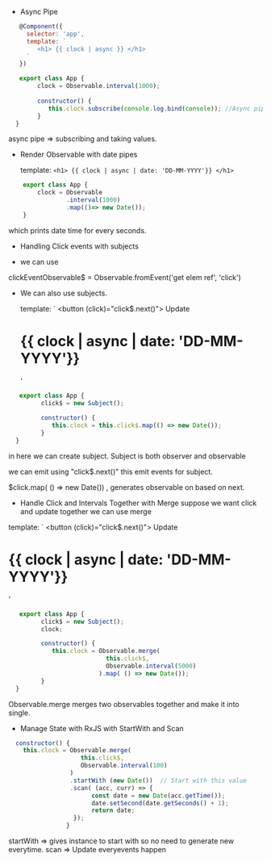 * Async Pipe
```javascript  
   @Component({
     selector: 'app',
     template: `
        <h1> {{ clock | async }} </h1>
     `
   })

   export class App {
        clock = Observable.interval(1000);
        
        constructor() {
           this.clock.subscribe(console.log.bind(console)); //Async pipe do this
        }
  } 
```
   
   async pipe => subscribing and taking values.

* Render Observable with date pipes
   
   template: `
      <h1> {{ clock | async | date: 'DD-MM-YYYY'}} </h1>
   `
```javascript
    export class App {
        clock = Observable
                .interval(1000)
                .map(()=> new Date());
    }
```

   which prints date time for every seconds.

* Handling Click events with subjects
 - we can use 

  clickEventObservable$ =  Observable.fromEvent('get elem ref', 'click')
 
 - We can also use subjects.

   template: `
     <button (click)="click$.next()"> Update </button>
     <h1> {{ clock | async | date: 'DD-MM-YYYY'}} </h1>
    '
```javascript
   export class App {
         click$ = new Subject();
   
         constructor() {
            this.clock = this.click$.map(() => new Date());
         }
  }
```
   in here we can create subject. Subject is both observer and observable
 
   we can emit using "click$.next()" this emit events for subject.

   $click.map( () => new Date()) , generates observable on based on next.
* Handle Click and Intervals Together with Merge
 suppose we want click and update together we can use merge
   
template: `
     <button (click)="click$.next()"> Update </button>
     <h1> {{ clock | async | date: 'DD-MM-YYYY'}} </h1>
    '
```javascript
   export class App {
         click$ = new Subject();
         clock;

         constructor() {
            this.clock = Observable.merge(
                           this.click$,
                           Observable.interval(5000)
                         ).map( () => new Date());
         }
  }
```
   Observable.merge merges two observables together and make it into single.
* Manage State with RxJS with StartWith and Scan
```javascript
  constructor() {
    this.clock = Observable.merge(
                    this.click$,
                    Observable.interval(100)
                 )
                 .startWith (new Date())  // Start with this value
                 .scan( (acc, curr) => {
                       const date = new Date(acc.getTime());
                       date.setSecond(date.getSeconds() + 1);
                       return date;
                  });
                }
```
   startWith => gives instance to start with so no need to generate new 
                everytime.
    scan  => Update everyevents happen

                       
